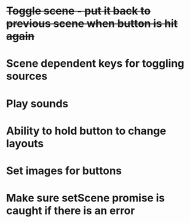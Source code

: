 # <strike>Toggle scene - put it back to previous scene when button is hit again</strike>
# Scene dependent keys for toggling sources
# Play sounds
# Ability to hold button to change layouts
# Set images for buttons
# Make sure setScene promise is caught if there is an error
